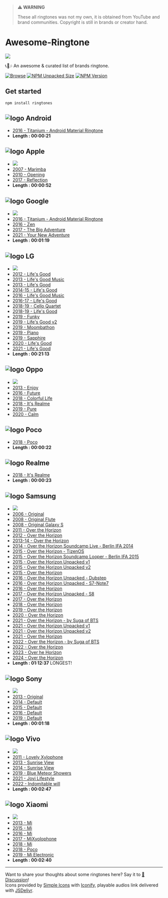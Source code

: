 > **⚠️ WARNING**
> 
> These all ringtones was not my own, it is obtained from YouTube and brand communities. Copyright is still in brands or creator hand.

# Awesome-Ringtone

![](https://awesome.re/badge.svg)

📞📲🎶 An awesome & curated list of brands ringtone.  

[![Browse](https://img.shields.io/badge/%F0%9F%93%82%F0%9F%8E%B6%20Browse%20ringtones-ececec?style=for-the-badge)](https://github.com/LIGMATV/Awesome-Ringtone/tree/main/ringtones)
[![NPM Unpacked Size](https://img.shields.io/npm/unpacked-size/ringtones?style=for-the-badge&label=Download%20All)](https://github.com/LIGMATV/Awesome-Ringtone/archive/refs/heads/main.zip)
[![NPM Version](https://img.shields.io/npm/v/ringtones?style=for-the-badge&logo=npm&labelColor=red&color=black)](https://www.npmjs.com/package/ringtones)

## Get started
```
npm install ringtones
```

## ![logo](https://api.iconify.design/simple-icons:android.svg) Android
* [2016 - Titanium - Android Material Ringtone](https://cdn.jsdelivr.net/gh/LIGMATV/Awesome-Ringtone@main/ringtones/Google%20Pixel/2016%20-%20Titanium%20-%20Android%20Material%20Ringtone.mp3)
* **Length : 00:00:21**

## ![logo](https://api.iconify.design/simple-icons:apple.svg) Apple
* [![](https://img.shields.io/badge/%F0%9F%8E%B6%20Browse%20Apple%20Ringtones-ececec?style=for-the-badge)](https://github.com/LIGMATV/Awesome-Ringtone/tree/main/ringtones/Apple)  
* [2007 - Marimba](https://cdn.jsdelivr.net/gh/LIGMATV/Awesome-Ringtone@main/ringtones/Apple/2007%20-%20Marimba.mp3)
* [2010 - Opening](https://cdn.jsdelivr.net/gh/LIGMATV/Awesome-Ringtone@main/ringtones/Apple/2010%20-%20Opening.mp3)
* [2017 - Reflection](https://cdn.jsdelivr.net/gh/LIGMATV/Awesome-Ringtone@main/ringtones/Apple/2017%20-%20Reflection.mp3)
* **Length : 00:00:52**

## ![logo](https://api.iconify.design/simple-icons:google.svg) Google 
* [![](https://img.shields.io/badge/%F0%9F%8E%B6%20Browse%20Google%20Ringtones-ececec?style=for-the-badge)](https://github.com/LIGMATV/Awesome-Ringtone/tree/main/ringtones/Google%20Pixel)  
* [2016 - Titanium - Android Material Ringtone](https://cdn.jsdelivr.net/gh/LIGMATV/Awesome-Ringtone@main/ringtones/Google%20Pixel/2016%20-%20Titanium%20-%20Android%20Material%20Ringtone.mp3)
* [2016 - Zen](https://cdn.jsdelivr.net/gh/LIGMATV/Awesome-Ringtone@main/ringtones/Google%20Pixel/2016%20-%20Zen.mp3)
* [2017 - The Big Adventure](https://cdn.jsdelivr.net/gh/LIGMATV/Awesome-Ringtone@main/ringtones/Google%20Pixel/2017%20-%20The%20Big%20Adventure.mp3)
* [2021 - Your New Adventure](https://cdn.jsdelivr.net/gh/LIGMATV/Awesome-Ringtone@main/ringtones/Google%20Pixel/2021%20-%20Your%20New%20Adventure.mp3)
* **Length : 00:01:19**

## ![logo](https://api.iconify.design/simple-icons:lg.svg) LG
* [![](https://img.shields.io/badge/%F0%9F%8E%B6%20Browse%20LG%20Ringtones-ececec?style=for-the-badge)](https://github.com/LIGMATV/Awesome-Ringtone/tree/main/ringtones/LG)
* [2012 - Life's Good](https://cdn.jsdelivr.net/gh/LIGMATV/Awesome-Ringtone@main/ringtones/LG/2012%20-%20Life's%20Good.mp3)
* [2013 - Life's Good Music](https://cdn.jsdelivr.net/gh/LIGMATV/Awesome-Ringtone@main/ringtones/LG/2013%20-%20Life's%20Good%20Music.mp3)
* [2013 - Life's Good](https://cdn.jsdelivr.net/gh/LIGMATV/Awesome-Ringtone@main/ringtones/LG/2013%20-%20Life's%20Good.mp3)
* [2014-15 - Life's Good](https://cdn.jsdelivr.net/gh/LIGMATV/Awesome-Ringtone@main/ringtones/LG/2014-15%20-%20Life's%20Good.mp3)
* [2016 - Life's Good Music](https://cdn.jsdelivr.net/gh/LIGMATV/Awesome-Ringtone@main/ringtones/LG/2016%20-%20Life's%20Good%20Music.mp3)
* [2016-17 - Life's Good](https://cdn.jsdelivr.net/gh/LIGMATV/Awesome-Ringtone@main/ringtones/LG/2016-17%20-%20Life's%20Good.mp3)
* [2018-19 - Cello Quartet](https://cdn.jsdelivr.net/gh/LIGMATV/Awesome-Ringtone@main/ringtones/LG/2018-19%20-%20Cello%20Quartet.mp3)
* [2018-19 - Life's Good](https://cdn.jsdelivr.net/gh/LIGMATV/Awesome-Ringtone@main/ringtones/LG/2018-19%20-%20Life's%20Good.mp3)
* [2019 - Funky](https://cdn.jsdelivr.net/gh/LIGMATV/Awesome-Ringtone@main/ringtones/LG/2019%20-%20Funky.mp3)
* [2019 - Life's Good v2](https://cdn.jsdelivr.net/gh/LIGMATV/Awesome-Ringtone@main/ringtones/LG/2019%20-%20Life's%20Good%20v2.mp3)
* [2019 - Moombathon](https://cdn.jsdelivr.net/gh/LIGMATV/Awesome-Ringtone@main/ringtones/LG/2019%20-%20Moombathon.mp3)
* [2019 - Piano](https://cdn.jsdelivr.net/gh/LIGMATV/Awesome-Ringtone@main/ringtones/LG/2019%20-%20Piano.mp3)
* [2019 - Sapphire](https://cdn.jsdelivr.net/gh/LIGMATV/Awesome-Ringtone@main/ringtones/LG/2019%20-%20Sapphire.mp3)
* [2020 - Life's Good](https://cdn.jsdelivr.net/gh/LIGMATV/Awesome-Ringtone@main/ringtones/LG/2020%20-%20Life's%20Good.mp3)
* [2021 - Life's Good](https://cdn.jsdelivr.net/gh/LIGMATV/Awesome-Ringtone@main/ringtones/LG/2021%20-%20Life's%20Good.mp3)
* **Length : 00:21:13**

## ![logo](https://api.iconify.design/simple-icons:oppo.svg) Oppo
* [![](https://img.shields.io/badge/%F0%9F%8E%B6%20Browse%20Oppo%20Ringtones-ececec?style=for-the-badge)](https://github.com/LIGMATV/Awesome-Ringtone/tree/main/ringtones/Oppo)
* [2013 - Enjoy](https://cdn.jsdelivr.net/gh/LIGMATV/Awesome-Ringtone@main/ringtones/Oppo/2013%20-%20Enjoy.mp3)
* [2016 - Future](https://cdn.jsdelivr.net/gh/LIGMATV/Awesome-Ringtone@main/ringtones/Oppo/2016%20-%20Future.mp3)
* [2018 - Colorful Life](https://cdn.jsdelivr.net/gh/LIGMATV/Awesome-Ringtone@main/ringtones/Oppo/2018%20-%20Colorful%20Life.mp3)
* [2018 - It's Realme](https://cdn.jsdelivr.net/gh/LIGMATV/Awesome-Ringtone@main/ringtones/Oppo/2018%20-%20It's%20Realme.mp3)
* [2019 - Pure](https://cdn.jsdelivr.net/gh/LIGMATV/Awesome-Ringtone@main/ringtones/Oppo/2019%20-%20Pure.mp3)
* [2020 - Calm](https://cdn.jsdelivr.net/gh/LIGMATV/Awesome-Ringtone@main/ringtones/Oppo/2020%20-%20Calm.mp3)

## ![logo](https://api.iconify.design/simple-icons:xiaomi.svg) Poco
* [2018 - Poco](https://cdn.jsdelivr.net/gh/LIGMATV/Awesome-Ringtone@main/ringtones/Xiaomi/2018%20-%20Poco.mp3)
* **Length : 00:00:22**

## ![logo](https://api.iconify.design/simple-icons:oppo.svg) Realme
* [2018 - It's Realme](https://cdn.jsdelivr.net/gh/LIGMATV/Awesome-Ringtone@main/ringtones/Oppo/2018%20-%20It's%20Realme.mp3)
* **Length : 00:00:23**

## ![logo](https://api.iconify.design/simple-icons:samsung.svg) Samsung
* [![](https://img.shields.io/badge/%F0%9F%8E%B6%20Browse%20Samsung%20Ringtones-ececec?style=for-the-badge)](https://github.com/LIGMATV/Awesome-Ringtone/tree/main/ringtones/Samsung)  
* [2006 - Original](https://cdn.jsdelivr.net/gh/LIGMATV/Awesome-Ringtone@main/ringtones/Samsung/2006%20-%20Original.mp3)
* [2008 - Original Flute](https://cdn.jsdelivr.net/gh/LIGMATV/Awesome-Ringtone@main/ringtones/Samsung/2008%20-%20Original%20Flute.mp3)
* [2008 - Original Galaxy S](https://cdn.jsdelivr.net/gh/LIGMATV/Awesome-Ringtone@main/ringtones/Samsung/2008%20-%20Original%20Galaxy%20S.mp3)
* [2011 - Over the Horizon](https://cdn.jsdelivr.net/gh/LIGMATV/Awesome-Ringtone@main/ringtones/Samsung/2011%20-%20Over%20the%20Horizon.mp3)
* [2012 - Over the Horizon](https://cdn.jsdelivr.net/gh/LIGMATV/Awesome-Ringtone@main/ringtones/Samsung/2012%20-%20Over%20the%20Horizon.mp3)
* [2013-14 - Over the Horizon](https://cdn.jsdelivr.net/gh/LIGMATV/Awesome-Ringtone@main/ringtones/Samsung/2013-14%20-%20Over%20the%20Horizon.mp3)
* [2014 - Over the Horizon Soundcamp Live - Berlin IFA 2014](https://cdn.jsdelivr.net/gh/LIGMATV/Awesome-Ringtone@main/ringtones/Samsung/2014%20-%20Over%20the%20Horizon%20Soundcamp%20Live%20-%20Berlin%20IFA%202014.mp3)
* [2015 - Over the Horizon - TizenOS](https://cdn.jsdelivr.net/gh/LIGMATV/Awesome-Ringtone@main/ringtones/Samsung/2015%20-%20Over%20the%20Horizon%20-%20TizenOS.mp3)
* [2015 - Over the Horizon Soundcamp Looper - Berlin IFA 2015](https://cdn.jsdelivr.net/gh/LIGMATV/Awesome-Ringtone@main/ringtones/Samsung/2015%20-%20Over%20the%20Horizon%20Soundcamp%20Looper%20-%20Berlin%20IFA%202015.mp3)
* [2015 - Over the Horizon Unpacked v1](https://cdn.jsdelivr.net/gh/LIGMATV/Awesome-Ringtone@main/ringtones/Samsung/2015%20-%20Over%20the%20Horizon%20Unpacked%20v1.mp3)
* [2015 - Over the Horizon Unpacked v2](https://cdn.jsdelivr.net/gh/LIGMATV/Awesome-Ringtone@main/ringtones/Samsung/2015%20-%20Over%20the%20Horizon%20Unpacked%20v2.mp3)
* [2015 - Over the Horizon](https://cdn.jsdelivr.net/gh/LIGMATV/Awesome-Ringtone@main/ringtones/Samsung/2015%20-%20Over%20the%20Horizon.mp3)
* [2016 - Over the Horizon Unpacked - Dubstep](https://cdn.jsdelivr.net/gh/LIGMATV/Awesome-Ringtone@main/ringtones/Samsung/2016%20-%20Over%20the%20Horizon%20Unpacked%20-%20Dubstep.mp3)
* [2016 - Over the Horizon Unpacked - S7-Note7](https://cdn.jsdelivr.net/gh/LIGMATV/Awesome-Ringtone@main/ringtones/Samsung/2016%20-%20Over%20the%20Horizon%20Unpacked%20-%20S7-Note7.mp3)
* [2016 - Over the Horizon](https://cdn.jsdelivr.net/gh/LIGMATV/Awesome-Ringtone@main/ringtones/Samsung/2016%20-%20Over%20the%20Horizon.mp3)
* [2017 - Over the Horizon Unpacked - S8](https://cdn.jsdelivr.net/gh/LIGMATV/Awesome-Ringtone@main/ringtones/Samsung/2017%20-%20Over%20the%20Horizon%20Unpacked%20-%20S8.mp3)
* [2017 - Over the Horizon](https://cdn.jsdelivr.net/gh/LIGMATV/Awesome-Ringtone@main/ringtones/Samsung/2017%20-%20Over%20the%20Horizon.mp3)
* [2018 - Over the Horizon](https://cdn.jsdelivr.net/gh/LIGMATV/Awesome-Ringtone@main/ringtones/Samsung/2018%20-%20Over%20the%20Horizon.mp3)
* [2019 - Over the Horizon](https://cdn.jsdelivr.net/gh/LIGMATV/Awesome-Ringtone@main/ringtones/Samsung/2019%20-%20Over%20the%20Horizon.mp3)
* [2020 - Over the Horizon](https://cdn.jsdelivr.net/gh/LIGMATV/Awesome-Ringtone@main/ringtones/Samsung/2020%20-%20Over%20the%20Horizon.mp3)
* [2021 - Over the Horizon - by Suga of BTS](https://cdn.jsdelivr.net/gh/LIGMATV/Awesome-Ringtone@main/ringtones/Samsung/2021%20-%20Over%20the%20Horizon%20-%20by%20Suga%20of%20BTS.mp3)
* [2021 - Over the Horizon Unpacked v1](https://cdn.jsdelivr.net/gh/LIGMATV/Awesome-Ringtone@main/ringtones/Samsung/2021%20-%20Over%20the%20Horizon%20Unpacked%20v1.mp3)
* [2021 - Over the Horizon Unpacked v2](https://cdn.jsdelivr.net/gh/LIGMATV/Awesome-Ringtone@main/ringtones/Samsung/2021%20-%20Over%20the%20Horizon%20Unpacked%20v2.mp3)
* [2021 - Over the Horizon](https://cdn.jsdelivr.net/gh/LIGMATV/Awesome-Ringtone@main/ringtones/Samsung/2021%20-%20Over%20the%20Horizon.mp3)
* [2022 - Over the Horizon - by Suga of BTS](https://cdn.jsdelivr.net/gh/LIGMATV/Awesome-Ringtone@main/ringtones/Samsung/2022%20-%20Over%20the%20Horizon%20-%20by%20Suga%20of%20BTS.mp3)
* [2022 - Over the Horizon](https://cdn.jsdelivr.net/gh/LIGMATV/Awesome-Ringtone@main/ringtones/Samsung/2022%20-%20Over%20the%20Horizon.mp3)
* [2023 - Over he Horizon](https://cdn.jsdelivr.net/gh/LIGMATV/Awesome-Ringtone@main/ringtones/Samsung/2023%20-%20Over%20he%20Horizon.mp3)
* [2024 - Over the Horizon](https://cdn.jsdelivr.net/gh/LIGMATV/Awesome-Ringtone@main/ringtones/Samsung/2024%20-%20Over%20the%20Horizon.mp3)
* **Length : 01:12:37** LONGEST!

## ![logo](https://api.iconify.design/simple-icons:sony.svg) Sony
* [![](https://img.shields.io/badge/%F0%9F%8E%B6%20Browse%20Sony%20Ringtones-ececec?style=for-the-badge)](https://github.com/LIGMATV/Awesome-Ringtone/tree/main/ringtones/Sony)
* [2013 - Original](https://cdn.jsdelivr.net/gh/LIGMATV/Awesome-Ringtone@main/ringtones/Sony/2013%20-%20Original.mp3)
* [2014 - Default](https://cdn.jsdelivr.net/gh/LIGMATV/Awesome-Ringtone@main/ringtones/Sony/2014%20-%20Default.mp3)
* [2015 - Default](https://cdn.jsdelivr.net/gh/LIGMATV/Awesome-Ringtone@main/ringtones/Sony/2015%20-%20Default.mp3)
* [2016 - Default](https://cdn.jsdelivr.net/gh/LIGMATV/Awesome-Ringtone@main/ringtones/Sony/2016%20-%20Default.mp3)
* [2019 - Default](https://cdn.jsdelivr.net/gh/LIGMATV/Awesome-Ringtone@main/ringtones/Sony/2019%20-%20Default.mp3)
* **Length : 00:01:18**

## ![logo](https://api.iconify.design/simple-icons:vivo.svg) Vivo
* [![](https://img.shields.io/badge/%F0%9F%8E%B6%20Browse%20Vivo%20Ringtones-ececec?style=for-the-badge)](https://github.com/LIGMATV/Awesome-Ringtone/tree/main/ringtones/Vivo)
* [2011 - Lovely Xylophone](https://cdn.jsdelivr.net/gh/LIGMATV/Awesome-Ringtone@main/ringtones/Vivo/2011%20-%20Lovely%20Xylophone.mp3)
* [2013 - Sunrise View](https://cdn.jsdelivr.net/gh/LIGMATV/Awesome-Ringtone@main/ringtones/Vivo/2013%20-%20Sunrise%20View.mp3)
* [2014 - Sunrise View](https://cdn.jsdelivr.net/gh/LIGMATV/Awesome-Ringtone@main/ringtones/Vivo/2014%20-%20Sunrise%20View.mp3)
* [2019 - Blue Meteor Showers](https://cdn.jsdelivr.net/gh/LIGMATV/Awesome-Ringtone@main/ringtones/Vivo/2019%20-%20Blue%20Meteor%20Showers.mp3)
* [2021 - Jovi Lifestyle](https://cdn.jsdelivr.net/gh/LIGMATV/Awesome-Ringtone@main/ringtones/Vivo/2021%20-%20Jovi%20Lifestyle.mp3)
* [2022 - Indomitable will](https://cdn.jsdelivr.net/gh/LIGMATV/Awesome-Ringtone@main/ringtones/Vivo/2022%20-%20Indomitable%20will.mp3)
* **Length : 00:02:47**

## ![logo](https://api.iconify.design/simple-icons:xiaomi.svg) Xiaomi
* [![](https://img.shields.io/badge/%F0%9F%8E%B6%20Browse%20Xiaomi%20Ringtones-ececec?style=for-the-badge)](https://github.com/LIGMATV/Awesome-Ringtone/tree/main/ringtones/Xiaomi)
* [2013 - Mi](https://cdn.jsdelivr.net/gh/LIGMATV/Awesome-Ringtone@main/ringtones/Xiaomi/2013%20-%20Mi.mp3)
* [2015 - Mi](https://cdn.jsdelivr.net/gh/LIGMATV/Awesome-Ringtone@main/ringtones/Xiaomi/2015%20-%20Mi.mp3)
* [2016 - Mi](https://cdn.jsdelivr.net/gh/LIGMATV/Awesome-Ringtone@main/ringtones/Xiaomi/2016%20-%20Mi.mp3)
* [2017 - MiXyolophone](https://cdn.jsdelivr.net/gh/LIGMATV/Awesome-Ringtone@main/ringtones/Xiaomi/2017%20-%20MiXyolophone.mp3)
* [2018 - Mi](https://cdn.jsdelivr.net/gh/LIGMATV/Awesome-Ringtone@main/ringtones/Xiaomi/2018%20-%20Mi.mp3)
* [2018 - Poco](https://cdn.jsdelivr.net/gh/LIGMATV/Awesome-Ringtone@main/ringtones/Xiaomi/2018%20-%20Poco.mp3)
* [2019 - Mi Electronic](https://cdn.jsdelivr.net/gh/LIGMATV/Awesome-Ringtone@main/ringtones/Xiaomi/2019%20-%20Mi%20Electronic.mp3)
* **Length : 00:02:40**

---

Want to share your thoughts about some ringtones here? Say it to [💬 Discussion](https://github.com/LIGMATV/Awesome-Ringtone/discussions)!  
Icons provided by [Simple Icons](https://simpleicons.org/) with [Iconify](https://iconify.design/), playable audios link delivered with [JSDelivr](https://www.jsdelivr.com/).
